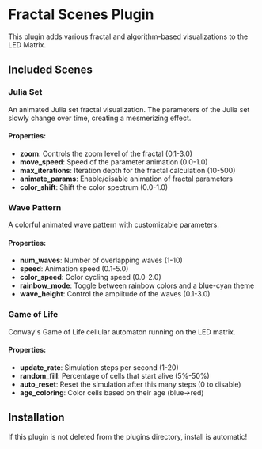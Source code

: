 # Fractal Scenes Plugin

This plugin adds various fractal and algorithm-based visualizations to the LED Matrix.

## Included Scenes

### Julia Set
An animated Julia set fractal visualization. The parameters of the Julia set slowly change over time, creating a mesmerizing effect.

#### Properties:
- **zoom**: Controls the zoom level of the fractal (0.1-3.0)
- **move_speed**: Speed of the parameter animation (0.0-1.0)
- **max_iterations**: Iteration depth for the fractal calculation (10-500)
- **animate_params**: Enable/disable animation of fractal parameters
- **color_shift**: Shift the color spectrum (0.0-1.0)

### Wave Pattern
A colorful animated wave pattern with customizable parameters.

#### Properties:
- **num_waves**: Number of overlapping waves (1-10)
- **speed**: Animation speed (0.1-5.0)
- **color_speed**: Color cycling speed (0.0-2.0)
- **rainbow_mode**: Toggle between rainbow colors and a blue-cyan theme
- **wave_height**: Control the amplitude of the waves (0.1-3.0)

### Game of Life
Conway's Game of Life cellular automaton running on the LED matrix.

#### Properties:
- **update_rate**: Simulation steps per second (1-20)
- **random_fill**: Percentage of cells that start alive (5%-50%)
- **auto_reset**: Reset the simulation after this many steps (0 to disable)
- **age_coloring**: Color cells based on their age (blue→red)

## Installation
If this plugin is not deleted from the plugins directory, install is automatic!